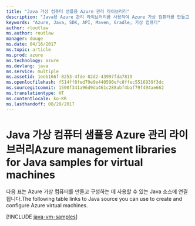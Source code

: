 ```yaml
---
title: "Java 가상 컴퓨터 샘플용 Azure 관리 라이브러리"
description: "Java용 Azure 관리 라이브러리를 사용하여 Azure 가상 컴퓨터를 만들고 업데이트하기 위한 샘플 코드를 얻습니다."
keywords: "Azure, Java, SDK, API, Maven, Gradle, 가상 컴퓨터"
author: rloutlaw
ms.author: routlaw
manager: douge
ms.date: 04/16/2017
ms.topic: article
ms.prod: azure
ms.technology: azure
ms.devlang: java
ms.service: multiple
ms.assetid: 1eeb166f-8253-4fde-82d2-43997fda7819
ms.openlocfilehash: f514ff8fed79e9e440590efc8ffec5516939f3dc
ms.sourcegitcommit: 1500f341a96d9da461c288abf4baf79f494ae662
ms.translationtype: HT
ms.contentlocale: ko-KR
ms.lasthandoff: 08/28/2017
---
```

# <a name="azure-management-libraries-for-java-samples-for-virtual-machines"></a><span data-ttu-id="c4116-104">Java 가상 컴퓨터 샘플용 Azure 관리 라이브러리</span><span class="sxs-lookup"><span data-stu-id="c4116-104">Azure management libraries for Java samples for virtual machines</span></span>

<span data-ttu-id="c4116-105">다음 표는 Azure 가상 컴퓨터를 만들고 구성하는 데 사용할 수 있는 Java 소스에 연결됩니다.</span><span class="sxs-lookup"><span data-stu-id="c4116-105">The following table links to Java source you can use to create and configure Azure virtual machines.</span></span>

[!INCLUDE [java-vm-samples](includes/java-vm-samples.md)]